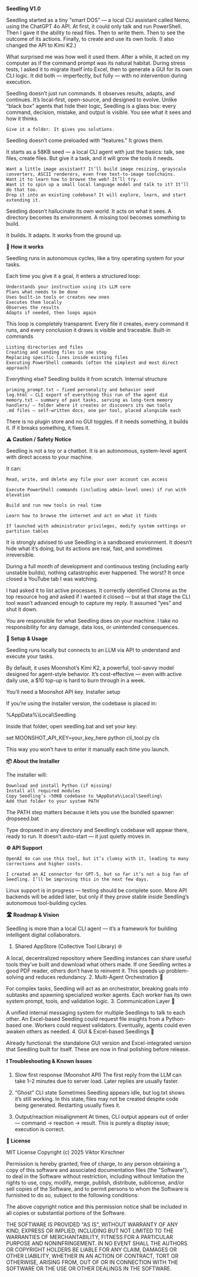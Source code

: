 **Seedling V1.0**

Seedling started as a tiny “smart DOS” — a local CLI assistant called Nemo, using the ChatGPT 4o API.
At first, it could only talk and run PowerShell. Then I gave it the ability to read files. Then to write them. Then to see the outcome of its actions. Finally, to create and use its own tools. (I also changed the API to Kimi K2.)

What surprised me was how well it used them. After a while, it acted on my computer as if the command prompt was its natural habitat. During stress tests, I asked it to migrate itself into Excel, then to generate a GUI for its own CLI logic.
It did both — imperfectly, but fully — with no intervention during execution.

Seedling doesn’t just run commands. It observes results, adapts, and continues. It’s local-first, open-source, and designed to evolve. Unlike “black box” agents that hide their logic, Seedling is a glass box: every command, decision, mistake, and output is visible. You see what it sees and how it thinks.

    Give it a folder. It gives you solutions.

Seedling doesn’t come preloaded with “features.” It grows them.

It starts as a 58KB seed — a local CLI agent with just the basics: talk, see files, create files. But give it a task, and it will grow the tools it needs.

    Want a little image assistant? It’ll build image resizing, grayscale converters, ASCII renderers, even free text-to-image toolchains.
    Want it to learn how to browse the web? It’ll try.
    Want it to spin up a small local language model and talk to it? It’ll do that too.
    Drop it into an existing codebase? It will explore, learn, and start extending it.

Seedling doesn’t hallucinate its own world. It acts on what it sees. A directory becomes its environment. A missing tool becomes something to build.

It builds. It adapts. It works from the ground up.

**🧠 How it works**

Seedling runs in autonomous cycles, like a tiny operating system for your tasks.

Each time you give it a goal, it enters a structured loop:

    Understands your instruction using its LLM core
    Plans what needs to be done
    Uses built-in tools or creates new ones
    Executes them locally
    Observes the results
    Adapts if needed, then loops again

This loop is completely transparent. Every file it creates, every command it runs, and every conclusion it draws is visible and traceable.
Built-in commands

    Listing directories and files
    Creating and sending files in one step
    Replacing specific lines inside existing files
    Executing PowerShell commands (often the simplest and most direct approach)

Everything else? Seedling builds it from scratch.
Internal structure

    priming_prompt.txt – fixed personality and behavior seed
    log.html – CLI export of everything this run of the agent did
    memory.txt – summary of past tasks, serving as long-term memory
    handlers/ – folder where it creates or discovers its own tools
    .md files – self-written docs, one per tool, placed alongside each
There is no plugin store and no GUI toggles. If it needs something, it builds it. If it breaks something, it fixes it.

**⚠️ Caution / Safety Notice**

Seedling is not a toy or a chatbot.
It is an autonomous, system-level agent with direct access to your machine.

It can:

    Read, write, and delete any file your user account can access

    Execute PowerShell commands (including admin-level ones) if run with elevation

    Build and run new tools in real time

    Learn how to browse the internet and act on what it finds

    If launched with administrator privileges, modify system settings or partition tables

It is strongly advised to use Seedling in a sandboxed environment.
It doesn’t hide what it’s doing, but its actions are real, fast, and sometimes irreversible.

During a full month of development and continuous testing (including early unstable builds), nothing catastrophic ever happened. The worst? It once closed a YouTube tab I was watching.

I had asked it to list active processes. It correctly identified Chrome as the top resource hog and asked if I wanted it closed — but at that stage the CLI tool wasn’t advanced enough to capture my reply. It assumed “yes” and shut it down.

You are responsible for what Seedling does on your machine.
I take no responsibility for any damage, data loss, or unintended consequences.

**🧰 Setup & Usage**

Seedling runs locally but connects to an LLM via API to understand and execute your tasks.

By default, it uses Moonshot’s Kimi K2, a powerful, tool-savvy model designed for agent-style behavior. It’s cost-effective — even with active daily use, a $10 top-up is hard to burn through in a week.

You’ll need a Moonshot API key.
Installer setup

If you’re using the installer version, the codebase is placed in:

%AppData%\Local\Seedling

Inside that folder, open seedling.bat and set your key:

set MOONSHOT_API_KEY=your_key_here
python cli_tool.py
cls

This way you won’t have to enter it manually each time you launch.

**📦 About the Installer**

The installer will:

    Download and install Python (if missing)
    Install all required modules
    Copy Seedling’s ~50KB codebase to %AppData%\Local\Seedling\
    Add that folder to your system PATH

The PATH step matters because it lets you use the bundled spawner: dropseed.bat

Type dropseed in any directory and Seedling’s codebase will appear there, ready to run.
It doesn’t auto-start — it just quietly moves in.

**⚙️ API Support**

    OpenAI 4o can use this tool, but it’s clumsy with it, leading to many corrections and higher costs.

    I created an AI connector for GPT-5, but so far it’s not a big fan of Seedling. I’ll be improving this in the next few days.

Linux support is in progress — testing should be complete soon. More API backends will be added later, but only if they prove stable inside Seedling’s autonomous tool-building cycles.

**🛣️ Roadmap & Vision**

Seedling is more than a local CLI agent — it’s a framework for building intelligent digital collaborators.
1. Shared AppStore (Collective Tool Library) 🌐

A local, decentralized repository where Seedling instances can share useful tools they’ve built and download what others made. If one Seedling writes a good PDF reader, others don’t have to reinvent it. This speeds up problem-solving and reduces redundancy.
2. Multi-Agent Orchestration 🧠

For complex tasks, Seedling will act as an orchestrator, breaking goals into subtasks and spawning specialized worker agents. Each worker has its own system prompt, tools, and validation logic.
3. Communication Layer 🔁

A unified internal messaging system for multiple Seedlings to talk to each other. An Excel-based Seedling could request file insights from a Python-based one. Workers could request validators. Eventually, agents could even awaken others as needed.
4. GUI & Excel-based Seedlings 🧩

Already functional: the standalone GUI version and Excel-integrated version that Seedling built for itself. These are now in final polishing before release.

**❗ Troubleshooting & Known Issues**

1. Slow first response (Moonshot API)
The first reply from the LLM can take 1–2 minutes due to server load. Later replies are usually faster.

2. “Ghost” CLI state
Sometimes Seedling appears idle, but log.txt shows it’s still working. In this state, files may not be created despite code being generated. Restarting usually fixes it.

3. Output/reaction misalignment
At times, CLI output appears out of order — command → reaction → result. This is purely a display issue; execution is correct.

**📄 License**

MIT License
Copyright (c) 2025 Viktor Kirschner

Permission is hereby granted, free of charge, to any person obtaining a copy
of this software and associated documentation files (the "Software"), to deal
in the Software without restriction, including without limitation the rights
to use, copy, modify, merge, publish, distribute, sublicense, and/or sell
copies of the Software, and to permit persons to whom the Software is
furnished to do so, subject to the following conditions:

The above copyright notice and this permission notice shall be included in all
copies or substantial portions of the Software.

THE SOFTWARE IS PROVIDED "AS IS", WITHOUT WARRANTY OF ANY KIND, EXPRESS OR
IMPLIED, INCLUDING BUT NOT LIMITED TO THE WARRANTIES OF MERCHANTABILITY,
FITNESS FOR A PARTICULAR PURPOSE AND NONINFRINGEMENT. IN NO EVENT SHALL THE
AUTHORS OR COPYRIGHT HOLDERS BE LIABLE FOR ANY CLAIM, DAMAGES OR OTHER
LIABILITY, WHETHER IN AN ACTION OF CONTRACT, TORT OR OTHERWISE, ARISING FROM,
OUT OF OR IN CONNECTION WITH THE SOFTWARE OR THE USE OR OTHER DEALINGS IN THE
SOFTWARE.
